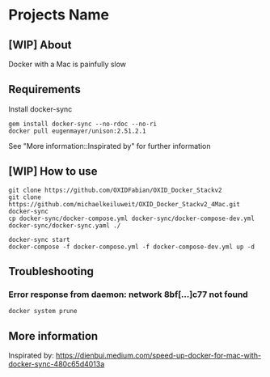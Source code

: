 # Projects Name

## [WIP] About

Docker with a Mac is painfully slow

## Requirements
Install docker-sync
```
gem install docker-sync --no-rdoc --no-ri
docker pull eugenmayer/unison:2.51.2.1
```
See "More information::Inspirated by" for further information

## [WIP] How to use
```
git clone https://github.com/OXIDFabian/OXID_Docker_Stackv2
git clone https://github.com/michaelkeiluweit/OXID_Docker_Stackv2_4Mac.git docker-sync
cp docker-sync/docker-compose.yml docker-sync/docker-compose-dev.yml docker-sync/docker-sync.yaml ./

docker-sync start
docker-compose -f docker-compose.yml -f docker-compose-dev.yml up -d

```


## Troubleshooting

### Error response from daemon: network 8bf[...]c77 not found
`docker system prune`


## More information

Inspirated by: https://dienbui.medium.com/speed-up-docker-for-mac-with-docker-sync-480c65d4013a
